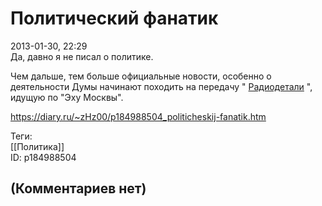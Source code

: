 Политический фанатик
====================

  
2013-01-30, 22:29  
 Да, давно я не писал о политике.   
   
 Чем дальше, тем больше официальные новости, особенно о деятельности Думы начинают походить на передачу "  [Радиодетали](http://echo.msk.ru/programs/radiodetaly/)  ", идущую по "Эху Москвы".   
  
<https://diary.ru/~zHz00/p184988504_politicheskij-fanatik.htm>  
  
Теги:  
[[Политика]]  
ID: p184988504  


(Комментариев нет)
------------------